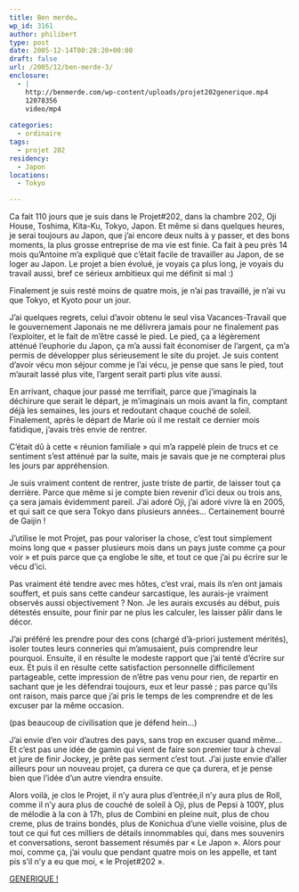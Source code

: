```yaml
---
title: Ben merde…
wp_id: 3161
author: philibert
type: post
date: 2005-12-14T00:28:20+00:00
draft: false
url: /2005/12/ben-merde-3/
enclosure:
  - |
    http://benmerde.com/wp-content/uploads/projet202generique.mp4
    12078356
    video/mp4
    
categories:
  - ordinaire
tags:
  - projet 202
residency:
  - Japon
locations:
  - Tokyo

---
```

Ca fait 110 jours que je suis dans le Projet#202, dans la chambre 202, Oji House, Toshima, Kita-Ku, Tokyo, Japon. Et même si dans quelques heures, je serai toujours au Japon, que j&rsquo;ai encore deux nuits à y passer, et des bons moments, la plus grosse entreprise de ma vie est finie. Ca fait à peu près 14 mois qu&rsquo;Antoine m&rsquo;a expliqué que c&rsquo;était facile de travailler au Japon, de se loger au Japon. Le projet a bien évolué, je voyais ça plus long, je voyais du travail aussi, bref ce sérieux ambitieux qui me définit si mal :)

Finalement je suis resté moins de quatre mois, je n&rsquo;ai pas travaillé, je n&rsquo;ai vu que Tokyo, et Kyoto pour un jour.
  
J&rsquo;ai quelques regrets, celui d&rsquo;avoir obtenu le seul visa Vacances-Travail que le gouvernement Japonais ne me délivrera jamais pour ne finalement pas l&rsquo;exploiter, et le fait de m&rsquo;être cassé le pied. Le pied, ça a légèrement atténué l&rsquo;euphorie du Japon, ça m&rsquo;a aussi fait économiser de l&rsquo;argent, ça m&rsquo;a permis de développer plus sérieusement le site du projet. Je suis content d&rsquo;avoir vécu mon séjour comme je l&rsquo;ai vécu, je pense que sans le pied, tout m&rsquo;aurait lassé plus vite, l&rsquo;argent serait parti plus vite aussi. 

En arrivant, chaque jour passé me terrifiait, parce que j&rsquo;imaginais la déchirure que serait le départ, je m&rsquo;imaginais un mois avant la fin, comptant déjà les semaines, les jours et redoutant chaque couché de soleil. Finalement, après le départ de Marie où il me restait ce dernier mois fatidique, j&rsquo;avais très envie de rentrer. 

C&rsquo;était dû à cette « réunion familiale » qui m&rsquo;a rappelé plein de trucs et ce sentiment s&rsquo;est atténué par la suite, mais je savais que je ne compterai plus les jours par appréhension. 

Je suis vraiment content de rentrer, juste triste de partir, de laisser tout ça derrière. Parce que même si je compte bien revenir d&rsquo;ici deux ou trois ans, ça sera jamais évidemment pareil. J&rsquo;ai adoré Oji, j&rsquo;ai adoré vivre là en 2005, et qui sait ce que sera Tokyo dans plusieurs années&#8230; Certainement bourré de Gaijin !

J&rsquo;utilise le mot Projet, pas pour valoriser la chose, c&rsquo;est tout simplement moins long que « passer plusieurs mois dans un pays juste comme ça pour voir » et puis parce que ça englobe le site, et tout ce que j&rsquo;ai pu écrire sur le vécu d&rsquo;ici.

Pas vraiment été tendre avec mes hôtes, c&rsquo;est vrai, mais ils n&rsquo;en ont jamais souffert, et puis sans cette candeur sarcastique, les aurais-je vraiment observés aussi objectivement ? Non. Je les aurais excusés au début, puis détestés ensuite, pour finir par ne plus les calculer, les laisser pâlir dans le décor. 

J&rsquo;ai préféré les prendre pour des cons (chargé d&rsquo;à-priori justement mérités), isoler toutes leurs conneries qui m&rsquo;amusaient, puis comprendre leur pourquoi. Ensuite, il en résulte le modeste rapport que j&rsquo;ai tenté d&rsquo;écrire sur eux. Et puis il en résulte cette satisfaction personnelle difficilement partageable, cette impression de n&rsquo;être pas venu pour rien, de repartir en sachant que je les défendrai toujours, eux et leur passé ; pas parce qu&rsquo;ils ont raison, mais parce que j&rsquo;ai pris le temps de les comprendre et de les excuser par la même occasion.
  
(pas beaucoup de civilisation que je défend hein&#8230;)

J&rsquo;ai envie d&rsquo;en voir d&rsquo;autres des pays, sans trop en excuser quand même&#8230; Et c&rsquo;est pas une idée de gamin qui vient de faire son premier tour à cheval et jure de finir Jockey, je prête pas serment c&rsquo;est tout. J&rsquo;ai juste envie d&rsquo;aller ailleurs pour un nouveau projet, ça durera ce que ça durera, et je pense bien que l&rsquo;idée d&rsquo;un autre viendra ensuite.

Alors voilà, je clos le Projet, il n&rsquo;y aura plus d&rsquo;entrée,il n&rsquo;y aura plus de Roll, comme il n&rsquo;y aura plus de couché de soleil à Oji, plus de Pepsi à 100Y, plus de mélodie à la con à 17h, plus de Combini en pleine nuit, plus de chou creme, plus de trains bondés, plus de Konichua d&rsquo;une vielle voisine, plus de tout ce qui fut ces milliers de détails innommables qui, dans mes souvenirs et conversations, seront bassement résumés par « Le Japon ». Alors pour moi, comme ça, j&rsquo;ai voulu que pendant quatre mois on les appelle, et tant pis s&rsquo;il n&rsquo;y a eu que moi, « le Projet#202 ».

<a href="http://benmerde.com/wp-content/uploads/projet202generique.mp4" title="Générique" target="_blank">GENERIQUE !</a>